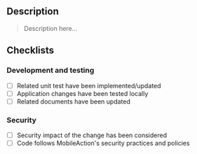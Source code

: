 ## Description

> Description here...

## Checklists

### Development and testing

- [ ] Related unit test have been implemented/updated
- [ ] Application changes have been tested locally
- [ ] Related documents have been updated

### Security

- [ ] Security impact of the change has been considered
- [ ] Code follows MobileAction's security practices and policies